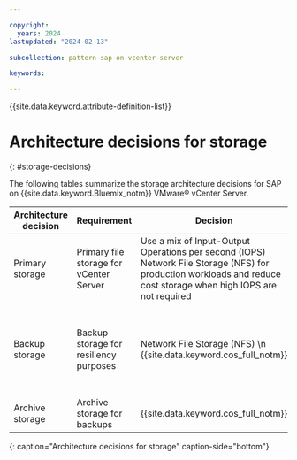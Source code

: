 ```yaml
---

copyright:
  years: 2024
lastupdated: "2024-02-13"

subcollection: pattern-sap-on-vcenter-server

keywords:

---
```


{{site.data.keyword.attribute-definition-list}}

# Architecture decisions for storage
{: #storage-decisions}

The following tables summarize the storage architecture decisions for SAP on {{site.data.keyword.Bluemix_notm}} VMware® vCenter Server.

| Architecture decision | Requirement | Decision | Rationale |
| -------------- | -------------- | -------------- | -------------- |
| Primary storage           | Primary file storage for vCenter Server  | Use a mix of Input-Output Operations per second (IOPS) Network File Storage (NFS) for production workloads and reduce cost storage when high IOPS are not required | vSAN is not certified for SAP workloads \n Cost and performance optimization                                                                               |
| Backup storage            | Backup storage for resiliency purposes   | Network File Storage (NFS) \n {{site.data.keyword.cos_full_notm}}                                                                          | {{site.data.keyword.cos_full_notm}} for reduce costs \n Combine NFS and {{site.data.keyword.cos_full_notm}} for long-term needs \n {{site.data.keyword.cos_full_notm}} is used as a cost optimized option for backups  |
| Archive storage           | Archive storage for backups              | {{site.data.keyword.cos_full_notm}}                                                                                     | Low cost                                                                                                                                                |
{: caption="Architecture decisions for storage" caption-side="bottom"}
